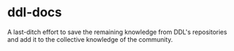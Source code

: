 # ddl-docs
A last-ditch effort to save the remaining knowledge from DDL's repositories and add it to the collective knowledge of the community.
